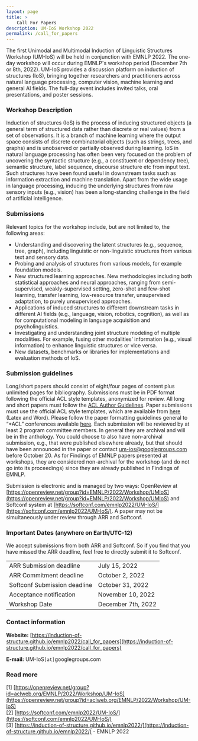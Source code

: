 ```yaml
---
layout: page
title: >
    Call For Papers
description: UM-IoS Workshop 2022
permalink: /call_for_papers
---
```


<!-- [CFP] First UM-IoS Workshop at EMNLP 2022 -->
 
  
The first Unimodal and Multimodal Induction of Linguistic Structures Workshop (UM-IoS) will be held in conjunction with EMNLP 2022.  The one-day workshop will occur during EMNLP's workshop period (December 7th or 8th, 2022). UM-IoS provides a discussion platform on induction of structures (IoS), bringing together researchers and practitioners across natural language processing, computer vision, machine learning and general AI fields. The full-day event includes invited talks, oral presentations, and poster sessions.
 
 
### Workshop Description

Induction of structures (IoS) is the process of inducing structured objects (a general term of structured data rather than discrete or real values) from a set of observations. It is a branch of machine learning where the output space consists of discrete combinatorial objects (such as strings, trees, and graphs) and is unobserved or partially observed during learning. IoS in natural language processing has often been very focused on the problem of uncovering the syntactic structure (e.g., a constituent or dependency tree), semantic structure, label sequence, discourse structure etc from input text. Such structures have been found useful in downstream tasks such as information extraction and machine translation.  Apart from the wide usage in language processing, inducing the underlying structures from raw sensory inputs (e.g., vision) has been a long-standing challenge in the field of artificial intelligence.
 
 
### Submissions
Relevant topics for the workshop include, but are not limited to, the following areas:
- Understanding and discovering the latent structures (e.g., sequence, tree, graph), including linguistic or non-linguistic structures from various text and sensory data.
- Probing and analysis of structures from various models, for example foundation models.
- New structured learning approaches. New methodologies including both statistical approaches and neural approaches, ranging from semi-supervised, weakly-supervised setting, zero-shot and few-shot learning, transfer learning, low-resource transfer, unsupervised adaptation, to purely unsupervised approaches.
- Applications of induced structures to different downstream tasks in different AI fields (e.g., language, vision, robotics, cognition), as well as for computational modeling in language acquisition and psycholinguistics.
- Investigating and understanding joint structure modeling of multiple modalities. For example, fusing other modalities’ information (e.g., visual information) to enhance linguistic structures or vice versa.
- New datasets, benchmarks or libraries for implementations and evaluation methods of IoS.
 
 
### Submission guidelines

Long/short papers should consist of eight/four pages of content plus
unlimited pages for bibliography. Submissions must be in PDF format following
the official ACL style templates, anonymized for review. All long and short papers must follow the [ACL Author Guidelines](https://www.aclweb.org/adminwiki/index.php?title=ACL_Author_Guidelines). Paper submissions must use the official ACL style templates, which are available from [here](https://github.com/acl-org/acl-style-files) (Latex and Word). Please follow the paper formatting guidelines general to “*ACL” conferences available [here](https://acl-org.github.io/ACLPUB/formatting.html). Each submission will be reviewed by at least 2 program committee members. In general they are archival and will be in the anthology. You could choose to also have non-archival submission, e.g., that were published elsewhere already, but that should have been announced in the paper or contact um-ios@googlegroups.com before October 20. As for Findings of EMNLP papers presented at workshops, they are considered non-archival for the workshop (and do not go into its proceedings) since they are already published in Findings of EMNLP. 
 
Submission is electronic and is managed by two ways:
OpenReview at [https://openreview.net/group?id=EMNLP/2022/Workshop/UMIoS](https://openreview.net/group?id=EMNLP/2022/Workshop/UMIoS) and Softconf system at [https://softconf.com/emnlp2022/UM-IoS/](https://softconf.com/emnlp2022/UM-IoS/). A paper may not be simultaneously under review through ARR and Softconf. 

### Important Dates <span style="font-size:15px">(anywhere on Earth/UTC-12)</span>

We accept submissions from both ARR and Softconf. So if you find that you have missed the ARR deadline, feel free to directly submit it to Softconf.


<table class="important_dates">
<tbody>
<tr><td>ARR Submission deadline</td><td>July 15, 2022</td></tr>
<tr><td>ARR Commitment deadline</td><td>October 2, 2022</td></tr>
<tr><td>Softconf Submission deadline</td><td>October 31, 2022</td></tr>
<tr><td>Acceptance notification</td><td>November 10, 2022</td></tr>
<tr><td>Workshop Date</td><td>December 7th, 2022</td></tr>

</tbody>
</table>
 
<!-- **ARR Submission deadline:** The last possible ARR deadline for papers (to have meta-reviews on time to be able to commit to our venue) is July 15. The last commitment deadline for ARR papers (that have meta reviews) is October 2.

**Softconf Submission deadline:** October 31, 2022
 
**Acceptance notification:** November 10, 2022

**Workshop Date:** December 7th, 2022

This workshop will be *virtual*.
 --->
 
### Contact information

**Website:** [https://induction-of-structure.github.io/emnlp2022/call_for_papers](https://induction-of-structure.github.io/emnlp2022/call_for_papers)

**E-mail:** UM-IoS<code>[at]</code>googlegroups.com
 
### Read more

[1] [https://openreview.net/group?id=aclweb.org/EMNLP/2022/Workshop/UM-IoS](https://openreview.net/group?id=aclweb.org/EMNLP/2022/Workshop/UM-IoS)  
[2] [https://softconf.com/emnlp2022/UM-IoS/](https://softconf.com/emnlp2022/UM-IoS/)   
[3] [https://induction-of-structure.github.io/emnlp2022/](https://induction-of-structure.github.io/emnlp2022/) - EMNLP 2022

